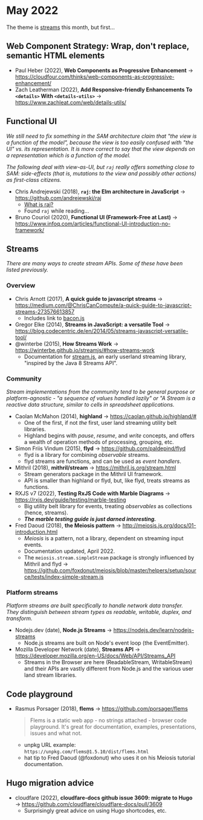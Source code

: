 # May 2022

The theme is [streams](#streams) this month, but first...

## Web Component Strategy: Wrap, don't replace, semantic HTML elements

+ Paul Heber (2022), **Web Components as Progressive Enhancement** &#8594; https://cloudfour.com/thinks/web-components-as-progressive-enhancement/
+ Zach Leatherman (2022), **Add Responsive-friendly Enhancements To `<details>` With `<details-utils>`** &#8594; https://www.zachleat.com/web/details-utils/

## Functional UI

*We still need to fix something in the SAM architecture claim that "the view is a function of the model", because the view is too easily confused with "the UI" vs. its representation. It is more correct to say that the view depends on a representation which is a function of the model.*

*The following deal with view-as-UI, but `raj` really offers something close to SAM: side-effects (that is, mutations to the view and possibly other actions) as first-class citizens.*

+ Chris Andrejewski (2018), **`raj`: the Elm architecture in JavaScript** &#8594; https://github.com/andrejewski/raj
  + [What is raj?](https://jew.ski/what-is-raj/)
  + Found `raj` while reading...
+ Bruno Couriol (2020), **Functional UI (Framework-Free at Last)** &#8594; https://www.infoq.com/articles/functional-UI-introduction-no-framework/

## Streams

*There are many ways to create stream APIs. Some of these have been listed previously.*

### Overview

+ Chris Arnott (2017), **A quick guide to javascript streams** &#8594; https://medium.com/@ChrisCanCompute/a-quick-guide-to-javascript-streams-273576613857
  + Includes link to [bacon.js](https://baconjs.github.io/)
+ Gregor Elke (2014), **Streams in JavaScript: a versatile Tool** &#8594; https://blog.codecentric.de/en/2014/05/streams-javascript-versatile-tool/
+ @winterbe (2015),  **How Streams Work** &#8594; https://winterbe.github.io/streamjs/#how-streams-work
  + Documentation for [stream.js](https://github.com/winterbe/streamjs), an early userland streaming library, "inspired by the Java 8 Streams API".
  
### Community

*Stream implementations from the community tend to be general purpose or platform-agnostic - "a sequence of values handled lazily" or "A Stream is a reactive data structure, similar to cells in spreadsheet applications.*

+ Caolan McMahon (2014), **highland** &#8594; https://caolan.github.io/highland/#
  + One of the first, if not *the* first, user land streaming utility belt libraries.
  + Highland begins with *pause*, *resume*, and *write* concepts, and offers a wealth of operation methods of processing, grouping, etc.
+ Simon Friis Vindum (2015), **flyd** &#8594; https://github.com/paldepind/flyd
  + flyd is a library for combining *observable* streams.
  + flyd streams are functions, and can be used as *event handlers*.
+ Mithril (2018), **mithril/stream** &#8594; https://mithril.js.org/stream.html
  + Stream generators package in the Mithril UI framework.
  + API is smaller than highland or flyd, but, like flyd, treats streams as functions.
+ RXJS v7 (2022), **Testing RxJS Code with Marble Diagrams** &#8594; https://rxjs.dev/guide/testing/marble-testing
  + Big utility belt library for events, treating *observables* as collections (hence, streams).
  + *__The marble testing guide is just darned interesting.__*
+ Fred Daoud (2018), **the Meiosis pattern** &#8594; http://meiosis.js.org/docs/01-introduction.html
  - *Meiosis* is a pattern, not a library, dependent on streaming input events.
  - Documentation updated, April 2022.
  - The `meiosis.stream.simpleStream` package is strongly influenced by Mithril and flyd &#8594; https://github.com/foxdonut/meiosis/blob/master/helpers/setup/source/tests/index-simple-stream.js

### Platform streams

*Platform streams are built specifically to handle network data transfer. They distinguish between stream types as readable, writable, duplex, and transform.*

+ Nodejs.dev (date), **Node.js Streams** &#8594; https://nodejs.dev/learn/nodejs-streams
  + Node.js streams are built on Node's event loop (the EventEmitter).
+ Mozilla Developer Network (date), **Streams API** &#8594; https://developer.mozilla.org/en-US/docs/Web/API/Streams_API
  + Streams in the Browser are here (ReadableStream, WritableStream) and their APIs are vastly different from Node.js and the various user land stream libraries.

## Code playground 

+ Rasmus Porsager (2018), **flems** &#8594; https://github.com/porsager/flems
  > Flems is a static web app - no strings attached - browser code playground. It's great for documentation, examples, presentations, issues and what not.
  - unpkg URL example: `https://unpkg.com/flems@1.5.10/dist/flems.html`
  - hat tip to Fred Daoud (@foxdonut) who uses it on his Meiosis tutorial documentation.

## Hugo migration advice

+ cloudfare (2022), **cloudfare-docs github issue 3609: migrate to Hugo** &#8594; https://github.com/cloudflare/cloudflare-docs/pull/3609
  + Surprisingly great advice on using Hugo shortcodes, etc.

